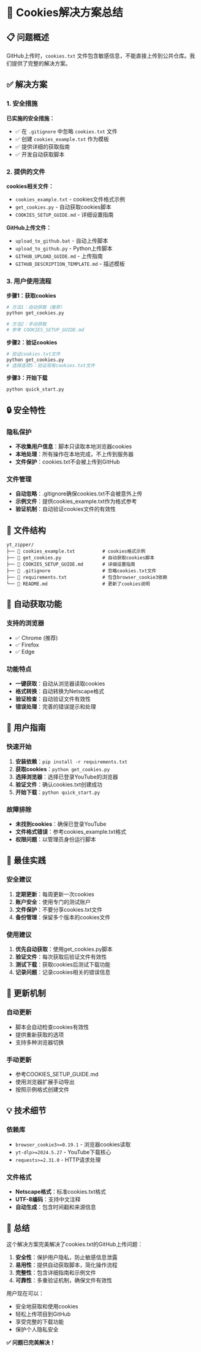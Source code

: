 # 🍪 Cookies解决方案总结

## 📋 问题概述

GitHub上传时，`cookies.txt` 文件包含敏感信息，不能直接上传到公共仓库。我们提供了完整的解决方案。

## ✅ 解决方案

### 1. 安全措施

**已实施的安全措施：**
- ✅ 在 `.gitignore` 中忽略 `cookies.txt` 文件
- ✅ 创建 `cookies_example.txt` 作为模板
- ✅ 提供详细的获取指南
- ✅ 开发自动获取脚本

### 2. 提供的文件

**cookies相关文件：**
- `cookies_example.txt` - cookies文件格式示例
- `get_cookies.py` - 自动获取cookies脚本
- `COOKIES_SETUP_GUIDE.md` - 详细设置指南

**GitHub上传文件：**
- `upload_to_github.bat` - 自动上传脚本
- `upload_to_github.py` - Python上传脚本
- `GITHUB_UPLOAD_GUIDE.md` - 上传指南
- `GITHUB_DESCRIPTION_TEMPLATE.md` - 描述模板

### 3. 用户使用流程

**步骤1：获取cookies**
```bash
# 方法1：自动获取（推荐）
python get_cookies.py

# 方法2：手动获取
# 参考 COOKIES_SETUP_GUIDE.md
```

**步骤2：验证cookies**
```bash
# 验证cookies.txt文件
python get_cookies.py
# 选择选项5：验证现有cookies.txt文件
```

**步骤3：开始下载**
```bash
python quick_start.py
```

## 🔒 安全特性

### 隐私保护
- **不收集用户信息**：脚本只读取本地浏览器cookies
- **本地处理**：所有操作在本地完成，不上传到服务器
- **文件保护**：cookies.txt不会被上传到GitHub

### 文件管理
- **自动忽略**：.gitignore确保cookies.txt不会被意外上传
- **示例文件**：提供cookies_example.txt作为格式参考
- **验证机制**：自动验证cookies文件的有效性

## 📁 文件结构

```
yt_zipper/
├── 📄 cookies_example.txt          # cookies格式示例
├── 🐍 get_cookies.py               # 自动获取cookies脚本
├── 📖 COOKIES_SETUP_GUIDE.md       # 详细设置指南
├── 📄 .gitignore                   # 忽略cookies.txt文件
├── 📄 requirements.txt             # 包含browser_cookie3依赖
└── 📄 README.md                    # 更新了cookies说明
```

## 🚀 自动获取功能

### 支持的浏览器
- ✅ Chrome (推荐)
- ✅ Firefox
- ✅ Edge

### 功能特点
- **一键获取**：自动从浏览器读取cookies
- **格式转换**：自动转换为Netscape格式
- **验证检查**：自动验证文件有效性
- **错误处理**：完善的错误提示和处理

## 📝 用户指南

### 快速开始
1. **安装依赖**：`pip install -r requirements.txt`
2. **获取cookies**：`python get_cookies.py`
3. **选择浏览器**：选择已登录YouTube的浏览器
4. **验证文件**：确认cookies.txt创建成功
5. **开始下载**：`python quick_start.py`

### 故障排除
- **未找到cookies**：确保已登录YouTube
- **文件格式错误**：参考cookies_example.txt格式
- **权限问题**：以管理员身份运行脚本

## 🎯 最佳实践

### 安全建议
1. **定期更新**：每周更新一次cookies
2. **账户安全**：使用专门的测试账户
3. **文件保护**：不要分享cookies.txt文件
4. **备份管理**：保留多个版本的cookies文件

### 使用建议
1. **优先自动获取**：使用get_cookies.py脚本
2. **验证文件**：每次获取后验证文件有效性
3. **测试下载**：获取cookies后测试下载功能
4. **记录问题**：记录cookies相关的错误信息

## 🔄 更新机制

### 自动更新
- 脚本会自动检查cookies有效性
- 提供重新获取的选项
- 支持多种浏览器切换

### 手动更新
- 参考COOKIES_SETUP_GUIDE.md
- 使用浏览器扩展手动导出
- 按照示例格式创建文件

## 💡 技术细节

### 依赖库
- `browser_cookie3>=0.19.1` - 浏览器cookies读取
- `yt-dlp>=2024.5.27` - YouTube下载核心
- `requests>=2.31.0` - HTTP请求处理

### 文件格式
- **Netscape格式**：标准cookies.txt格式
- **UTF-8编码**：支持中文注释
- **自动生成**：包含时间戳和来源信息

## 🎉 总结

这个解决方案完美解决了cookies.txt的GitHub上传问题：

1. **安全性**：保护用户隐私，防止敏感信息泄露
2. **易用性**：提供自动获取脚本，简化操作流程
3. **完整性**：包含详细指南和示例文件
4. **可靠性**：多重验证机制，确保文件有效性

用户现在可以：
- 安全地获取和使用cookies
- 轻松上传项目到GitHub
- 享受完整的下载功能
- 保护个人隐私安全

**✅ 问题已完美解决！**
